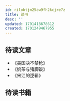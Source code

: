 ```yaml
---
id: rilobtjm25aw9fh2kcjre7z
title: 读书
desc: ''
updated: 1701418678612
created: 1701249467955
---
```



## 待读文章

- 《美国决不禁枪》
- 《奶茶与猪脚饭》
- 《宋江的逻辑》


## 待读书籍